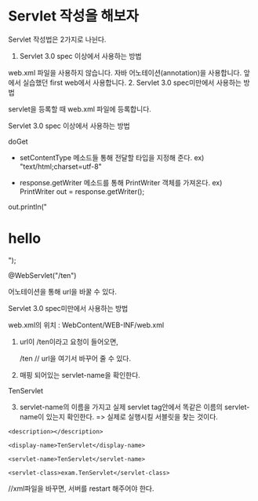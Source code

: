# Servlet 작성을 해보자

Servlet 작성법은 2가지로 나뉜다.



1. Servlet 3.0 spec 이상에서 사용하는 방법

web.xml 파일을 사용하지 않습니다.
자바 어노테이션(annotation)을 사용합니다.
앞에서 실습했던 first web에서 사용합니다.
2. Servlet 3.0 spec미만에서 사용하는 방법

servlet을 등록할 때 web.xml 파일에 등록합니다.








Servlet 3.0 spec 이상에서 사용하는 방법



doGet

- setContentType 메소드들 통해 전달할 타입을 지정해 준다. ex) "text/html;charset=utf-8"



- response.getWriter 메소드를 통해 PrintWriter 객체를 가져온다. ex) PrintWriter out = response.getWriter();

out.println("<h1>hello</h1>");





@WebServlet("/ten")

어노테이션을 통해 url을 바꿀 수 있다.





Servlet 3.0 spec미만에서 사용하는 방법



web.xml의 위치 : WebContent/WEB-INF/web.xml



1. url이 /ten이라고 요청이 들어오면,

   <url-pattern>/ten</url-pattern>  // url을 여기서 바꾸어 줄 수 있다.

2. 매핑 되어있는 servlet-name을 확인한다.

  <servlet-name>TenServlet</servlet-name>

3. servlet-name의 이름을 가지고 실제 servlet tag안에서 똑같은 이름의 servlet-name이 있는지 확인한다. => 실제로 실행시킬 서블릿을 찾는 것이다.

  <servlet>

    <description></description>

    <display-name>TenServlet</display-name>

    <servlet-name>TenServlet</servlet-name>

    <servlet-class>exam.TenServlet</servlet-class>

  </servlet>



//xml파일을 바꾸면, 서버를 restart 해주어야 한다.






